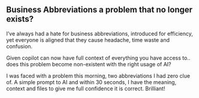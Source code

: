 ## Business Abbreviations a problem that no longer exists?

I’ve always had a hate for business abbreviations, introduced for efficiency, yet everyone is aligned that they cause headache, time waste and confusion.

Given copilot can now have full context of everything you have access to.. does this problem become non-existent with the right usage of AI?

I was faced with a problem this morning, two abbreviations I had zero clue of. A simple prompt to AI and within 30 seconds, I have the meaning, context and files to give me full confidence it is correct. Brilliant! 